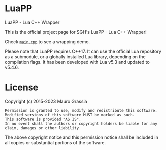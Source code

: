 # LuaPP
LuaPP - Lua C++ Wrapper

This is the official project page for SGH's LuaPP - Lua C++ Wrapper!

Check [`main.cpp`](https://github.com/EssGeeEich/LuaPP/blob/master/src/main.cpp) to see a wrapping demo.

Please note that LuaPP requires C++17.
It can use the official Lua repository as a submodule, or a globally installed Lua library, depending on the compilation flags.
It has been developed with Lua v5.3 and updated to v5.4.6.

# License
Copyright (c) 2015-2023 Mauro Grassia

    Permission is granted to use, modify and redistribute this software.
    Modified versions of this software MUST be marked as such.
    This software is provided "AS IS".
    In no event shall the authors or copyright holders be liable for any claim, damages or other liability.

The above copyright notice and this permission notice shall be included in all copies or substantial portions of the software.

